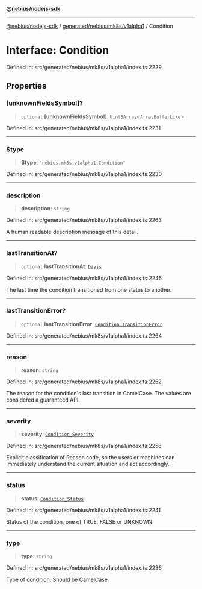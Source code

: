[**@nebius/nodejs-sdk**](../../../../../README.md)

---

[@nebius/nodejs-sdk](../../../../../README.md) / [generated/nebius/mk8s/v1alpha1](../README.md) / Condition

# Interface: Condition

Defined in: src/generated/nebius/mk8s/v1alpha1/index.ts:2229

## Properties

### \[unknownFieldsSymbol\]?

> `optional` **\[unknownFieldsSymbol\]**: `Uint8Array`\<`ArrayBufferLike`\>

Defined in: src/generated/nebius/mk8s/v1alpha1/index.ts:2231

---

### $type

> **$type**: `"nebius.mk8s.v1alpha1.Condition"`

Defined in: src/generated/nebius/mk8s/v1alpha1/index.ts:2230

---

### description

> **description**: `string`

Defined in: src/generated/nebius/mk8s/v1alpha1/index.ts:2263

A human readable description message of this detail.

---

### lastTransitionAt?

> `optional` **lastTransitionAt**: [`Dayjs`](../../../../../runtime/protos/core/dayjs/classes/Dayjs.md)

Defined in: src/generated/nebius/mk8s/v1alpha1/index.ts:2246

The last time the condition transitioned from one status to another.

---

### lastTransitionError?

> `optional` **lastTransitionError**: [`Condition_TransitionError`](Condition_TransitionError.md)

Defined in: src/generated/nebius/mk8s/v1alpha1/index.ts:2264

---

### reason

> **reason**: `string`

Defined in: src/generated/nebius/mk8s/v1alpha1/index.ts:2252

The reason for the condition's last transition in CamelCase.
The values are considered a guaranteed API.

---

### severity

> **severity**: [`Condition_Severity`](../type-aliases/Condition_Severity.md)

Defined in: src/generated/nebius/mk8s/v1alpha1/index.ts:2258

Explicit classification of Reason code, so the users or machines can immediately
understand the current situation and act accordingly.

---

### status

> **status**: [`Condition_Status`](../type-aliases/Condition_Status.md)

Defined in: src/generated/nebius/mk8s/v1alpha1/index.ts:2241

Status of the condition, one of TRUE, FALSE or UNKNOWN.

---

### type

> **type**: `string`

Defined in: src/generated/nebius/mk8s/v1alpha1/index.ts:2236

Type of condition. Should be CamelCase
